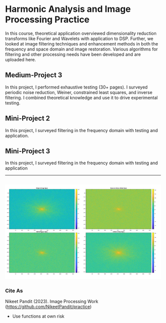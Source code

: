 # Harmonic Analysis and Image Processing Practice 

In this course, theoretical application overviewed dimensionality reduction transforms
like Fourier and Wavelets with application to DSP. Further, we looked at image filtering
techniques and enhancement methods in both the frequency and space domain and image restoration. 
Various algorithms for filtering and other processing needs have been developed and are uploaded here. 

## Medium-Project 3 

In this project, I performed exhaustive testing (30+ pages). I surveyed periodic noise 
reduction, Weiner, constrained least squares, and inverse filtering. I combined theoretical knowledge
and use it to drive experimental testing. 

## Mini-Project 2
In this project, I surveyed filtering in the frequency domain with testing and application. 

## Mini-Project 3
In this project, I surveyed filtering in the frequency domain with testing and application

--------------------------------------------
![This is an image](https://github.com/NikeetPandit/practice/blob/main/Mini-Project%201/images/read_me_image.PNG)
--------------------------------------------

### Cite As
Nikeet Pandit (2023). Image Processing Work (https://github.com/NikeetPandit/practice)

* Use functions at own risk

